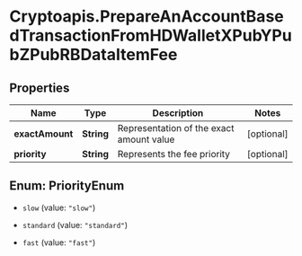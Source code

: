 # Cryptoapis.PrepareAnAccountBasedTransactionFromHDWalletXPubYPubZPubRBDataItemFee

## Properties

Name | Type | Description | Notes
------------ | ------------- | ------------- | -------------
**exactAmount** | **String** | Representation of the exact amount value | [optional] 
**priority** | **String** | Represents the fee priority | [optional] 



## Enum: PriorityEnum


* `slow` (value: `"slow"`)

* `standard` (value: `"standard"`)

* `fast` (value: `"fast"`)




